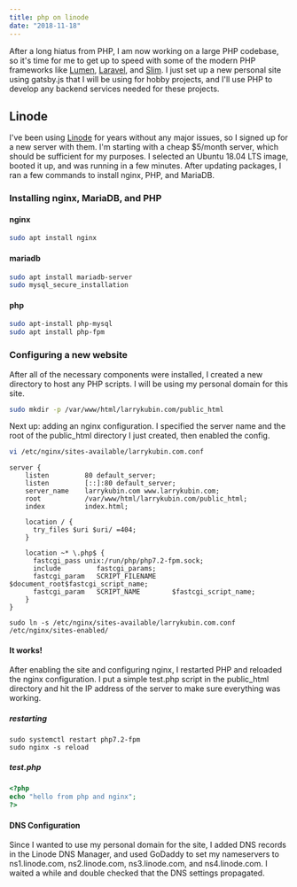 ```yaml
---
title: php on linode
date: "2018-11-18"
---
```


After a long hiatus from PHP, I am now working on a large PHP codebase, so it's time for me to get up to speed with some of the modern PHP frameworks like 
<a href="https://lumen.laravel.com/">Lumen</a>, <a href="https://laravel.com">Laravel</a>, and <a href="https://www.slimframework.com/">Slim</a>. I just set up a 
new personal site using gatsby.js that I will be using for hobby projects, and I'll use PHP to develop any backend services needed for these projects. 

## Linode

I've been using <a href="https://www.linode.com/">Linode</a> for years without any major issues, so I signed up for a new server with them. I'm starting with a cheap $5/month server, which should be sufficient for my purposes. 
I selected an Ubuntu 18.04 LTS image, booted it up, and was running in a few minutes. After updating packages, I ran a few commands to install nginx, PHP, and MariaDB.

### Installing nginx, MariaDB, and PHP

#### nginx
```bash
sudo apt install nginx
```

#### mariadb
```bash
sudo apt install mariadb-server
sudo mysql_secure_installation
```

#### php
```bash
sudo apt-install php-mysql
sudo apt install php-fpm
```

### Configuring a new website

After all of the necessary components were installed, I created a new directory to host any PHP scripts. I will be using my personal domain for this site.

```bash
sudo mkdir -p /var/www/html/larrykubin.com/public_html
```

Next up: adding an nginx configuration. I specified the server name and the root of the public_html directory I just created, then enabled the config.

```bash
vi /etc/nginx/sites-available/larrykubin.com.conf
```

```nginx
server {
    listen         80 default_server;
    listen         [::]:80 default_server;
    server_name    larrykubin.com www.larrykubin.com;
    root           /var/www/html/larrykubin.com/public_html;
    index          index.html;

    location / {
      try_files $uri $uri/ =404;
    }

    location ~* \.php$ {
      fastcgi_pass unix:/run/php/php7.2-fpm.sock;
      include         fastcgi_params;
      fastcgi_param   SCRIPT_FILENAME    $document_root$fastcgi_script_name;
      fastcgi_param   SCRIPT_NAME        $fastcgi_script_name;
    }
}
```

```
sudo ln -s /etc/nginx/sites-available/larrykubin.com.conf /etc/nginx/sites-enabled/
```

#### It works!

After enabling the site and configuring nginx, I restarted PHP and reloaded the nginx configuration. I put a simple test.php script in the public_html directory 
and hit the IP address of the server to make sure everything was working.

##### restarting
```
sudo systemctl restart php7.2-fpm
sudo nginx -s reload
```

##### test.php
```php
<?php
echo "hello from php and nginx";
?>
```

#### DNS Configuration

Since I wanted to use my personal domain for the site, I added DNS records in the Linode DNS Manager, and used GoDaddy to set my nameservers to ns1.linode.com, ns2.linode.com, ns3.linode.com, and ns4.linode.com. 
I waited a while and double checked that the DNS settings propagated.